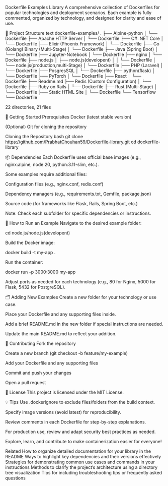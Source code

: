 Dockerfile Examples Library
A comprehensive collection of Dockerfiles for popular technologies and deployment scenarios. Each example is fully commented, organized by technology, and designed for clarity and ease of use.

📁 Project Structure
text
dockerfile-examples/
.
├── Alpine-python
│   └── Dockerfile
├── Apache HTTP Server
│   └── Dockerfile
├── C# .NET Core
│   └── Dockerfile
├── Elixir (Phoenix Framework)
│   └── Dockerfile
├── Go (Golang) Binary (Multi-Stage)
│   └── Dockerfile
├── Java (Spring Boot)
│   └── Dockerfile
├── Jupyter-Notebook
│   └── Dockerfile
├── nginx
│   └── Dockerfile
├── node.js
│   ├── node.js(developent)
│   │   └── Dockerfile
│   └── node.js(production,multi-Stage)
│       └── Dockerfile
├── PHP (Laravel)
│   └── Dockerfile
├── PosgresSQL
│   └── Dockerfile
├── python(flask)
│   └── Dockerfile
├── PyTorch
│   └── Dockerfile
├── React
│   └── Dockerfile
├── Readme.md
├── Redis (Custom Configuration)
│   └── Dockerfile
├── Ruby on Rails
│   └── Dockerfile
├── Rust (Multi-Stage)
│   └── Dockerfile
├── Static HTML Site
│   └── Dockerfile
└── Tensorflow
    └── Dockerfile

22 directories, 21 files

🚀 Getting Started
Prerequisites
Docker (latest stable version)

(Optional) Git for cloning the repository

Cloning the Repository
bash
git clone https://github.com/PrabhatChouhan59/Dockerfile-library.git
cd dockerfile-library

📦 Dependencies
Each Dockerfile uses official base images (e.g., nginx:alpine, node:20, python:3.11-slim, etc.).

Some examples require additional files:

Configuration files (e.g., nginx.conf, redis.conf)

Dependency managers (e.g., requirements.txt, Gemfile, package.json)

Source code (for frameworks like Flask, Rails, Spring Boot, etc.)

Note: Check each subfolder for specific dependencies or instructions.

🏃 How to Run an Example
Navigate to the desired example folder:

cd node.js/node.js(developent)

Build the Docker image:

docker build -t my-app .

Run the container:

docker run -p 3000:3000 my-app

Adjust ports as needed for each technology (e.g., 80 for Nginx, 5000 for Flask, 5432 for PostgreSQL).

🗂️ Adding New Examples
Create a new folder for your technology or use case.

Place your Dockerfile and any supporting files inside.

Add a brief README.md in the new folder if special instructions are needed.

Update the main README.md to reflect your addition.

🤝 Contributing
Fork the repository

Create a new branch (git checkout -b feature/my-example)

Add your Dockerfile and any supporting files

Commit and push your changes

Open a pull request

📖 License
This project is licensed under the MIT License.

💡 Tips
Use .dockerignore to exclude files/folders from the build context.

Specify image versions (avoid latest) for reproducibility.

Review comments in each Dockerfile for step-by-step explanations.

For production use, review and adapt security best practices as needed.

Explore, learn, and contribute to make containerization easier for everyone!

Related
How to organize detailed documentation for your library in the README
Ways to highlight key dependencies and their versions effectively
Strategies for demonstrating common use cases and commands in your instructions
Methods to clarify the project’s architecture using a directory tree visualization
Tips for including troubleshooting tips or frequently asked questions
